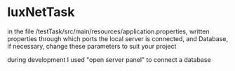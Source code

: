 # luxNetTask

in the file /testTask/src/main/resources/application.properties, written properties through which ports the local server is connected, and Database, if necessary, change these parameters to suit your project

during development I used "open server panel" to connect a database
